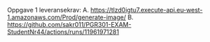 Oppgave 1 leveransekrav:
A. https://tlzd0igtu7.execute-api.eu-west-1.amazonaws.com/Prod/generate-image/
B. https://github.com/sakr011/PGR301-EXAM-StudentNr44/actions/runs/11961971281
